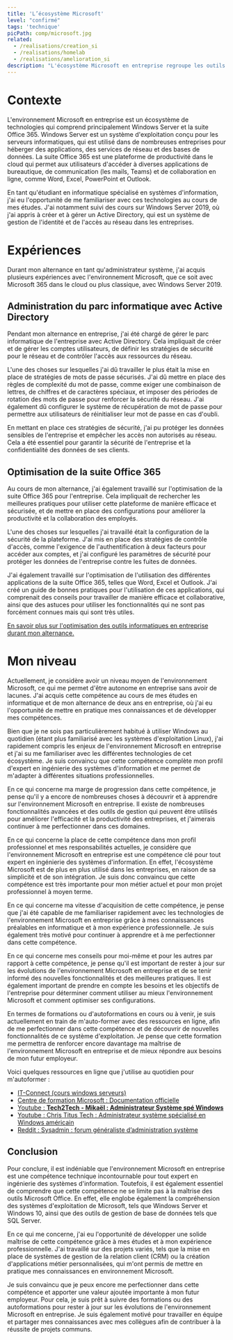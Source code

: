 ```yaml
---
title: 'L’écosystème Microsoft'
level: "confirmé"
tags: 'technique'
picPath: comp/microsoft.jpg
related:
  - /realisations/creation_si
  - /realisations/homelab
  - /realisations/amelioration_si
description: "L'écosystème Microsoft en entreprise regroupe les outils et les technologies de la marque, qui ont pour but d'aider les entreprises à simplifier et à optimiser leurs processus métiers."
---
```


# Contexte

L'environnement Microsoft en entreprise est un écosystème de technologies qui comprend principalement Windows Server et la suite Office 365. Windows Server est un système d'exploitation conçu pour les serveurs informatiques, qui est utilisé dans de nombreuses entreprises pour héberger des applications, des services de réseau et des bases de données. La suite Office 365 est une plateforme de productivité dans le cloud qui permet aux utilisateurs d'accéder à diverses applications de bureautique, de communication (les mails, Teams) et de collaboration en ligne, comme Word, Excel, PowerPoint et Outlook.

En tant qu'étudiant en informatique spécialisé en systèmes d'information, j'ai eu l'opportunité de me familiariser avec ces technologies au cours de mes études. J'ai notamment suivi des cours sur Windows Server 2019, où j'ai appris à créer et à gérer un Active Directory, qui est un système de gestion de l'identité et de l'accès au réseau dans les entreprises.

# Expériences

Durant mon alternance en tant qu'administrateur système, j'ai acquis plusieurs expériences avec l'environnement Microsoft, que ce soit avec Microsoft 365 dans le cloud ou plus classique, avec Windows Server 2019.

## Administration du parc informatique avec Active Directory

Pendant mon alternance en entreprise, j'ai été chargé de gérer le parc informatique de l'entreprise avec Active Directory. Cela impliquait de créer et de gérer les comptes utilisateurs, de définir les stratégies de sécurité pour le réseau et de contrôler l'accès aux ressources du réseau.

L'une des choses sur lesquelles j'ai dû travailler le plus était la mise en place de stratégies de mots de passe sécurisés. J'ai dû mettre en place des règles de complexité du mot de passe, comme exiger une combinaison de lettres, de chiffres et de caractères spéciaux, et imposer des périodes de rotation des mots de passe pour renforcer la sécurité du réseau. J'ai également dû configurer le système de récupération de mot de passe pour permettre aux utilisateurs de réinitialiser leur mot de passe en cas d'oubli.

En mettant en place ces stratégies de sécurité, j'ai pu protéger les données sensibles de l'entreprise et empêcher les accès non autorisés au réseau. Cela a été essentiel pour garantir la sécurité de l'entreprise et la confidentialité des données de ses clients.

## Optimisation de la suite Office 365

Au cours de mon alternance, j'ai également travaillé sur l'optimisation de la suite Office 365 pour l'entreprise. Cela impliquait de rechercher les meilleures pratiques pour utiliser cette plateforme de manière efficace et sécurisée, et de mettre en place des configurations pour améliorer la productivité et la collaboration des employés.

L'une des choses sur lesquelles j'ai travaillé était la configuration de la sécurité de la plateforme. J'ai mis en place des stratégies de contrôle d'accès, comme l'exigence de l'authentification à deux facteurs pour accéder aux comptes, et j'ai configuré les paramètres de sécurité pour protéger les données de l'entreprise contre les fuites de données.

J'ai également travaillé sur l'optimisation de l'utilisation des différentes applications de la suite Office 365, telles que Word, Excel et Outlook. J'ai créé un guide de bonnes pratiques pour l'utilisation de ces applications, qui comprenait des conseils pour travailler de manière efficace et collaborative, ainsi que des astuces pour utiliser les fonctionnalités qui ne sont pas forcément connues mais qui sont très utiles.

[En savoir plus sur l'optimisation des outils informatiques en entreprise durant mon alternance.](https://www.notion.so/Am-lioration-d-un-SI-existant-ba1f2b634d394bd6b95b8e9c387b7e14)

# Mon niveau

Actuellement, je considère avoir un niveau moyen de l'environnement Microsoft, ce qui me permet d'être autonome en entreprise sans avoir de lacunes. J'ai acquis cette compétence au cours de mes études en informatique et de mon alternance de deux ans en entreprise, où j'ai eu l'opportunité de mettre en pratique mes connaissances et de développer mes compétences.

Bien que je ne sois pas particulièrement habitué à utiliser Windows au quotidien (étant plus familiarisé avec les systèmes d'exploitation Linux), j'ai rapidement compris les enjeux de l'environnement Microsoft en entreprise et j'ai su me familiariser avec les différentes technologies de cet écosystème. Je suis convaincu que cette compétence complète mon profil d'expert en ingénierie des systèmes d'information et me permet de m'adapter à différentes situations professionnelles.

En ce qui concerne ma marge de progression dans cette compétence, je pense qu'il y a encore de nombreuses choses à découvrir et à apprendre sur l'environnement Microsoft en entreprise. Il existe de nombreuses fonctionnalités avancées et des outils de gestion qui peuvent être utilisés pour améliorer l'efficacité et la productivité des entreprises, et j'aimerais continuer à me perfectionner dans ces domaines.

En ce qui concerne la place de cette compétence dans mon profil professionnel et mes responsabilités actuelles, je considère que l'environnement Microsoft en entreprise est une compétence clé pour tout expert en ingénierie des systèmes d'information. En effet, l'écosystème Microsoft est de plus en plus utilisé dans les entreprises, en raison de sa simplicité et de son intégration. Je suis donc convaincu que cette compétence est très importante pour mon métier actuel et pour mon projet professionnel à moyen terme.

En ce qui concerne ma vitesse d'acquisition de cette compétence, je pense que j'ai été capable de me familiariser rapidement avec les technologies de l'environnement Microsoft en entreprise grâce à mes connaissances préalables en informatique et à mon expérience professionnelle. Je suis également très motivé pour continuer à apprendre et à me perfectionner dans cette compétence.

En ce qui concerne mes conseils pour moi-même et pour les autres par rapport à cette compétence, je pense qu'il est important de rester à jour sur les évolutions de l'environnement Microsoft en entreprise et de se tenir informé des nouvelles fonctionnalités et des meilleures pratiques. Il est également important de prendre en compte les besoins et les objectifs de l'entreprise pour déterminer comment utiliser au mieux l'environnement Microsoft et comment optimiser ses configurations.

En termes de formations ou d'autoformations en cours ou à venir, je suis actuellement en train de m'auto-former avec des ressources en ligne, afin de me perfectionner dans cette compétence et de découvrir de nouvelles fonctionnalités de ce système d'exploitation. Je pense que cette formation me permettra de renforcer encore davantage ma maîtrise de l'environnement Microsoft en entreprise et de mieux répondre aux besoins de mon futur employeur.

Voici quelques ressources en ligne que j'utilise au quotidien pour m'autoformer :

- [IT-Connect (cours windows serveurs)](https://www.it-connect.fr/cours-tutoriels/administration-systemes/windows-server/)
- [Centre de formation Microsoft : Documentation officielle](https://learn.microsoft.com/en-us/training/)
- [Youtube : **Tech2Tech - Mikaël : Administrateur Système spé Windows**](https://www.youtube.com/@Tech2TechFR)
- [Youtube : Chris Titus Tech : Administrateur système spécialisé en Windows américain](https://www.youtube.com/@ChrisTitusTech)
- [Reddit : Sysadmin : forum généraliste d’administration système](https://www.reddit.com/r/sysadmin/)

## Conclusion

Pour conclure, il est indéniable que l'environnement Microsoft en entreprise est une compétence technique incontournable pour tout expert en ingénierie des systèmes d'information. Toutefois, il est également essentiel de comprendre que cette compétence ne se limite pas à la maîtrise des outils Microsoft Office. En effet, elle englobe également la compréhension des systèmes d'exploitation de Microsoft, tels que Windows Server et Windows 10, ainsi que des outils de gestion de base de données tels que SQL Server.

En ce qui me concerne, j'ai eu l'opportunité de développer une solide maîtrise de cette compétence grâce à mes études et à mon expérience professionnelle. J'ai travaillé sur des projets variés, tels que la mise en place de systèmes de gestion de la relation client (CRM) ou la création d'applications métier personnalisées, qui m'ont permis de mettre en pratique mes connaissances en environnement Microsoft.

Je suis convaincu que je peux encore me perfectionner dans cette compétence et apporter une valeur ajoutée importante à mon futur employeur. Pour cela, je suis prêt à suivre des formations ou des autoformations pour rester à jour sur les évolutions de l'environnement Microsoft en entreprise. Je suis également motivé pour travailler en équipe et partager mes connaissances avec mes collègues afin de contribuer à la réussite de projets communs.